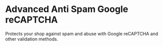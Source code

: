 # Advanced Anti Spam Google reCAPTCHA

Protects your shop against spam and abuse with Google reCAPTCHA and other validation methods.